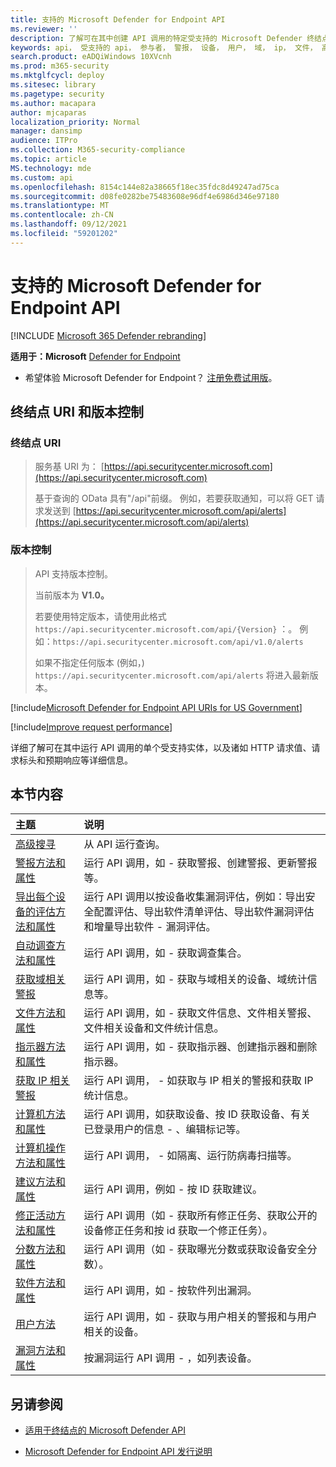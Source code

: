 ```yaml
---
title: 支持的 Microsoft Defender for Endpoint API
ms.reviewer: ''
description: 了解可在其中创建 API 调用的特定受支持的 Microsoft Defender 终结点实体。
keywords: api， 受支持的 api， 参与者， 警报， 设备， 用户， 域， ip， 文件， 高级查询， 高级搜寻
search.product: eADQiWindows 10XVcnh
ms.prod: m365-security
ms.mktglfcycl: deploy
ms.sitesec: library
ms.pagetype: security
ms.author: macapara
author: mjcaparas
localization_priority: Normal
manager: dansimp
audience: ITPro
ms.collection: M365-security-compliance
ms.topic: article
MS.technology: mde
ms.custom: api
ms.openlocfilehash: 8154c144e82a38665f18ec35fdc8d49247ad75ca
ms.sourcegitcommit: d08fe0282be75483608e96df4e6986d346e97180
ms.translationtype: MT
ms.contentlocale: zh-CN
ms.lasthandoff: 09/12/2021
ms.locfileid: "59201202"
---
```

# <a name="supported-microsoft-defender-for-endpoint-apis"></a>支持的 Microsoft Defender for Endpoint API

[!INCLUDE [Microsoft 365 Defender rebranding](../../includes/microsoft-defender.md)]

**适用于：Microsoft** [Defender for Endpoint](https://go.microsoft.com/fwlink/?linkid=2154037)

- 希望体验 Microsoft Defender for Endpoint？ [注册免费试用版](https://signup.microsoft.com/create-account/signup?products=7f379fee-c4f9-4278-b0a1-e4c8c2fcdf7e&ru=https://aka.ms/MDEp2OpenTrial?ocid=docs-wdatp-exposedapis-abovefoldlink)。

## <a name="endpoint-uri-and-versioning"></a>终结点 URI 和版本控制

### <a name="endpoint-uri"></a>终结点 URI

> 服务基 URI 为： [https://api.securitycenter.microsoft.com](https://api.securitycenter.microsoft.com)
>
> 基于查询的 OData 具有"/api"前缀。 例如，若要获取通知，可以将 GET 请求发送到 [https://api.securitycenter.microsoft.com/api/alerts](https://api.securitycenter.microsoft.com/api/alerts)

### <a name="versioning"></a>版本控制

> API 支持版本控制。
>
> 当前版本为 **V1.0。**
>
> 若要使用特定版本，请使用此格式 `https://api.securitycenter.microsoft.com/api/{Version}` ：。 例如：`https://api.securitycenter.microsoft.com/api/v1.0/alerts`
>
> 如果不指定任何版本 (例如，) `https://api.securitycenter.microsoft.com/api/alerts` 将进入最新版本。

[!include[Microsoft Defender for Endpoint API URIs for US Government](../../includes/microsoft-defender-api-usgov.md)]

[!include[Improve request performance](../../includes/improve-request-performance.md)]

详细了解可在其中运行 API 调用的单个受支持实体，以及诸如 HTTP 请求值、请求标头和预期响应等详细信息。

## <a name="in-this-section"></a>本节内容

主题 | 说明
:---|:---
[高级搜寻](run-advanced-query-api.md) | 从 API 运行查询。
[警报方法和属性](alerts.md) | 运行 API 调用，如 \- 获取警报、创建警报、更新警报等。
[导出每个设备的评估方法和属性](get-assessment-methods-properties.md) | 运行 API 调用以按设备收集漏洞评估，例如：导出安全配置评估、导出软件清单评估、导出软件漏洞评估和增量导出软件 \- 漏洞评估。
[自动调查方法和属性](investigation.md) | 运行 API 调用，如 \- 获取调查集合。
[获取域相关警报](get-domain-related-alerts.md) | 运行 API 调用，如 \- 获取与域相关的设备、域统计信息等。
[文件方法和属性](files.md) | 运行 API 调用，如 \- 获取文件信息、文件相关警报、文件相关设备和文件统计信息。
[指示器方法和属性](ti-indicator.md) | 运行 API 调用，如 \- 获取指示器、创建指示器和删除指示器。
[获取 IP 相关警报](get-ip-related-alerts.md) | 运行 API 调用， \- 如获取与 IP 相关的警报和获取 IP 统计信息。
[计算机方法和属性](machine.md) | 运行 API 调用，如获取设备、按 ID 获取设备、有关已登录用户的信息 \- 、编辑标记等。
[计算机操作方法和属性](machineaction.md) | 运行 API 调用， \- 如隔离、运行防病毒扫描等。
[建议方法和属性](recommendation.md) | 运行 API 调用，例如 \- 按 ID 获取建议。
[修正活动方法和属性](get-remediation-methods-properties.md) | 运行 API 调用（如 \- 获取所有修正任务、获取公开的设备修正任务和按 id 获取一个修正任务）。
[分数方法和属性](score.md) | 运行 API 调用（如 \- 获取曝光分数或获取设备安全分数）。
[软件方法和属性](software.md) | 运行 API 调用，如 \- 按软件列出漏洞。
[用户方法](user.md) | 运行 API 调用，如 \- 获取与用户相关的警报和与用户相关的设备。
[漏洞方法和属性](vulnerability.md) | 按漏洞运行 API 调用 \- ，如列表设备。

## <a name="see-also"></a>另请参阅

- [适用于终结点的 Microsoft Defender API](apis-intro.md)

- [Microsoft Defender for Endpoint API 发行说明](api-release-notes.md)
